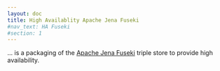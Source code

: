 ```yaml
---
layout: doc
title: High Availablity Apache Jena Fuseki
#nav_text: HA Fuseki
#section: 1
---
```

... is a packaging of the 
[Apache Jena
Fuseki](https://jena.apache.org/documentation/fuseki2/index.html)
triple store to provide high availability.



